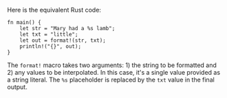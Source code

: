 Here is the equivalent Rust code:
```
fn main() {
    let str = "Mary had a %s lamb";
    let txt = "little";
    let out = format!(str, txt);
    println!("{}", out);
}
```
The `format!` macro takes two arguments: 1) the string to be formatted and 2) any values to be interpolated. In this case, it's a single value provided as a string literal. The `%s` placeholder is replaced by the `txt` value in the final output.

